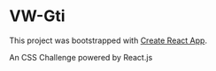 # VW-Gti

This project was bootstrapped with [Create React App](https://github.com/facebook/create-react-app).

An CSS Challenge powered by React.js
